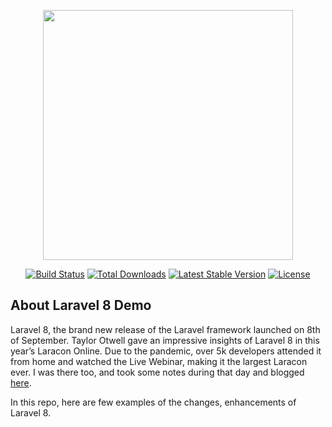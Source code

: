 <p align="center"><a href="https://laravel.com" target="_blank"><img src="https://raw.githubusercontent.com/laravel/art/master/logo-lockup/5%20SVG/2%20CMYK/1%20Full%20Color/laravel-logolockup-cmyk-red.svg" width="400"></a></p>

<p align="center">
<a href="https://travis-ci.org/laravel/framework"><img src="https://travis-ci.org/laravel/framework.svg" alt="Build Status"></a>
<a href="https://packagist.org/packages/laravel/framework"><img src="https://img.shields.io/packagist/dt/laravel/framework" alt="Total Downloads"></a>
<a href="https://packagist.org/packages/laravel/framework"><img src="https://img.shields.io/packagist/v/laravel/framework" alt="Latest Stable Version"></a>
<a href="https://packagist.org/packages/laravel/framework"><img src="https://img.shields.io/packagist/l/laravel/framework" alt="License"></a>
</p>

## About Laravel 8 Demo

Laravel 8, the brand new release of the Laravel framework launched on 8th of September. Taylor Otwell gave an impressive insights of Laravel 8 in this year’s Laracon Online. Due to the pandemic, over 5k developers attended it from home and watched the Live Webinar, making it the largest Laracon ever. I was there too, and took some notes during that day and blogged [here](https://engineering.monstar-lab.com/2020/08/27/Laravel-8).

In this repo, here are few examples of the changes, enhancements of Laravel 8.



